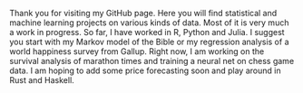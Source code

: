 Thank you for visiting my GitHub page. Here you will find statistical and machine learning projects on various kinds of data. Most of it is very much a work in progress. So far, I have worked in R, Python and Julia. I suggest you start with my Markov model of the Bible or my regression analysis of a world happiness survey from Gallup. Right now, I am working on the survival analysis of marathon times and training a neural net on chess game data. I am hoping to add some price forecasting soon and play around in Rust and Haskell. 
<!--
**loganjmaurer/loganjmaurer** is a ✨ _special_ ✨ repository because its `README.md` (this file) appears on your GitHub profile.

Here are some ideas to get you started:

- 🔭 I’m currently working on ...
- 🌱 I’m currently learning ...
- 👯 I’m looking to collaborate on ...
- 🤔 I’m looking for help with ...
- 💬 Ask me about ...
- 📫 How to reach me: ...
- 😄 Pronouns: ...
- ⚡ Fun fact: ...
-->
